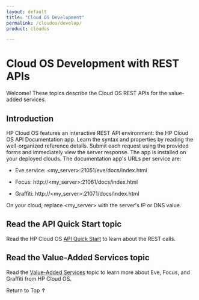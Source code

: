 ```yaml
---
layout: default
title: "Cloud OS Development"
permalink: /cloudos/develop/
product: cloudos

---
```


<a name="_top"> </a>

<script>

function PageRefresh {
onLoad="window.refresh"
}

PageRefresh();

</script>


# Cloud OS Development with REST APIs

Welcome! These topics describe the Cloud OS REST APIs for the value-added services. 

## Introduction

HP Cloud OS features an interactive REST API environment: the HP Cloud OS API Documentation app. Learn the syntax and 
properties by reading the well-organized reference details. Submit each request using the provided forms and immediately 
view the server response. The app is installed on your deployed clouds. The documentation app's URLs per service are:

 * Eve service: &lt;my_server>:21051/eve/docs/index.html

 * Focus: http://&lt;my_server>:21061/docs/index.html

 * Graffiti: http://&lt;my_server>:21071/docs/index.html

On your cloud, replace &lt;my_server> with the server's IP or DNS value.

## Read the API Quick Start topic

Read the HP Cloud OS [API Quick Start](/cloudos/api/quickstart/) to learn about the REST calls.

## Read the Value-Added Services topic

Read the [Value-Added Services](/cloudos/api/services/) topic to learn more about Eve, Focus, and Graffiti from HP Cloud OS.

<a href="#_top" style="padding:14px 0px 14px 0px; text-decoration: none;"> Return to Top &#8593; </a>


